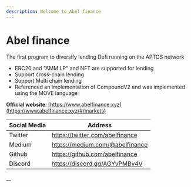 ```yaml
---
description: Welcome to Abel finance
---
```


# Abel finance

The first program to diversify lending Defi running on the APTOS network

* &#x20;ERC20 and "AMM LP" and NFT are supported for lending
* Support cross-chain lending
* Support Multi chain lending
* Referenced an implementation of CompoundV2 and was implemented using the MOVE language

**Official website**: [https://www.abelfinance.xyz](https://www.abelfinance.xyz/#/markets)

| Social Media | Address                         |
| ------------ | ------------------------------- |
| Twitter      | https://twitter.com/abelfinance |
| Medium       | https://medium.com/@abelfinance |
| Github       | https://github.com/abelfinance  |
| Discord      | https://discord.gg/AGYvPMBv4V   |

__[\
\
\
](https://medium.com/@abelfinancehttps://github.com/abelfinancehttps://discord.gg/AGYvPMBv4Vhttps:/twitter.com/abelfinance)

